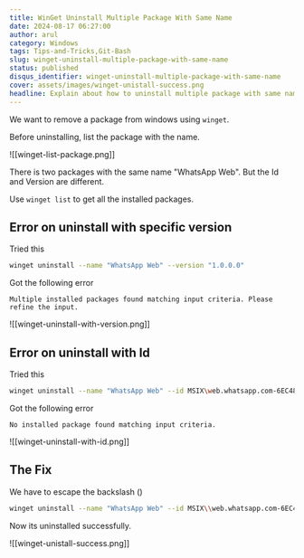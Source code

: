 ```yaml
---
title: WinGet Uninstall Multiple Package With Same Name
date: 2024-08-17 06:27:00
author: arul
category: Windows
tags: Tips-and-Tricks,Git-Bash
slug: winget-uninstall-multiple-package-with-same-name
status: published
disqus_identifier: winget-uninstall-multiple-package-with-same-name
cover: assets/images/winget-unistall-success.png
headline: Explain about how to uninstall multiple package with same name using winget. Solving the error on uninstall with specific version and Id.
---
```

We want to remove a package from windows using `winget`.

Before uninstalling, list the package with the name.

![[winget-list-package.png]]

There is two packages with the same name "WhatsApp Web". But the Id and Version are different.

Use `winget list` to get all the installed packages.
## Error on uninstall with specific version

Tried this

```bash
winget uninstall --name "WhatsApp Web" --version "1.0.0.0"
```

Got the following error

```
Multiple installed packages found matching input criteria. Please refine the input.
```

![[winget-uninstall-with-version.png]]
## Error on uninstall with Id

Tried this

```bash
winget uninstall --name "WhatsApp Web" --id MSIX\web.whatsapp.com-6EC4871F_1.0.0.0_neutral__910631y4v73xw
```

Got the following error

```
No installed package found matching input criteria.
```

![[winget-uninstall-with-id.png]]
## The Fix

We have to escape the backslash (\)

```bash
winget uninstall --name "WhatsApp Web" --id MSIX\\web.whatsapp.com-6EC4871F_1.0.0.0_neutral__910631y4v73xw
```

Now its uninstalled successfully.

![[winget-unistall-success.png]]
